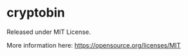 # cryptobin


Released under MIT License.

More information here: https://opensource.org/licenses/MIT

